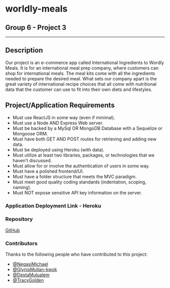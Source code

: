 # worldly-meals
## Group 6 - Project 3

***

<!-- ## User Story

* AS A XX,
* I WANT XX,
* AND THEN XX. -->

## Description

Our project is an e-commerce app called International Ingredients to Wordly Meals. It is for an international meal prep company, where customers can shop for international meals. The meal kits come with all the ingredients needed to prepare the desired meal. What sets our company apart is the great variety of international recipe choices that all come with nutritional data that the customer can use to fit into their own diets and lifestyles.

## Project/Application Requirements

* Must use ReactJS in some way (even if minimal).
* Must use a Node AND Express Web server.
* Must be backed by a MySql OR MongoDB Database with a Sequelize or Mongoose ORM.
* Must have both GET AND POST routes for retrieving and adding new data.
* Must be deployed using Heroku (with data).
* Must utilize at least two libraries, packages, or technologies that we haven’t discussed.
* Must allow for or involve the authentication of users in some way. 
* Must have a polished frontend/UI.
* Must have a folder structure that meets the MVC paradigm.
* Must meet good quality coding standards (indentation, scoping, naming).
* Must NOT expose sensitive API key information on the server.

<!-- ## API

The Alex Trebek Tribute Trivia Challenge utilizes one API that provides over 156,000 trivia questions, clues, categories, answers and more. 

* [jService](http://jservice.io//) - Thanks for the great API, Steve Ottenad! (@scottenad - https://github.com/sottenad)

## Game Screenshot
![jeopardy_trivia_game](./public/Images/gameboard_screenshot.png)

## Template Engine

The application framework for this site is by [Handlebars](https://handlebarsjs.com/) -->

### Application Deployment Link - Heroku

<!-- [Jeopardy Trivia Game](https://shielded-fjord-19309.herokuapp.com/) -->

### Repository

[GitHub](https://github.com/glynismullankwok/worldly-meals)

### Contributors

Thanks to the following people who have contributed to this project:

* [@NegasiMichael](https://github.com/negasimichael)
* [@GlynisMullan-kwok](https://github.com/glynismullankwok)
* [@DestaMulualem](https://github.com/destish21)
* [@TracyGolden](https://github.com/tracy80s2003)


### 